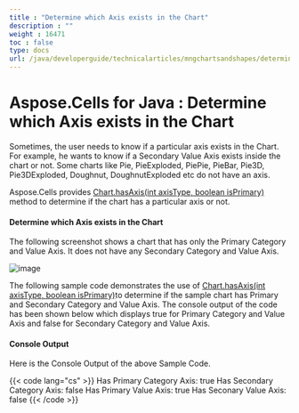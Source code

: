 ```yaml
---
title : "Determine which Axis exists in the Chart" 
description : "" 
weight : 16471 
toc : false
type: docs
url: /java/developerguide/technicalarticles/mngchartsandshapes/determine+which+axis+exists+in+the+chart/
---
```


# Aspose.Cells for Java : Determine which Axis exists in the Chart


Sometimes, the user needs to know if a particular axis exists in the Chart. For example, he wants to know if a Secondary Value Axis exists inside the chart or not. Some charts like Pie, PieExploded, PiePie, PieBar, Pie3D, Pie3DExploded, Doughnut, DoughnutExploded etc do not have an axis.

Aspose.Cells provides [Chart.hasAxis(int axisType, boolean isPrimary)](https://apireference.aspose.com/java/cells/com.aspose.cells/chart#hasAxis(int,%20boolean)) method to determine if the chart has a particular axis or not.

#### Determine which Axis exists in the Chart

The following screenshot shows a chart that has only the Primary Category and Value Axis. It does not have any Secondary Category and Value Axis.

![image](https://docs2.aspose.com/cells/java/attachments/5276464/5472944.png)

The following sample code demonstrates the use of [Chart.hasAxis(int axisType, boolean isPrimary)](https://apireference.aspose.com/java/cells/com.aspose.cells/chart#hasAxis(int,%20boolean))to determine if the sample chart has Primary and Secondary Category and Value Axis. The console output of the code has been shown below which displays true for Primary Category and Value Axis and false for Secondary Category and Value Axis.


#### Console Output

Here is the Console Output of the above Sample Code.

{{< code lang="cs" >}}
Has Primary Category Axis: true
Has Secondary Category Axis: false
Has Primary Value Axis: true
Has Seconary Value Axis: false
{{< /code >}}

